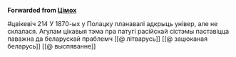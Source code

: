 **Forwarded from [Цімох](https://t.me/Tusajas)**

#цвікевіч 214
У 1870-ых у Полацку планавалі адкрыць універ, але не склалася.
Агулам цікавыя тэма пра патугі расійскай сістэмы паставіцца паважна да беларускай праблемч
[[@ літварусь]]
[[@ зацюканая беларусь]]
[[@ выспяванне]]
